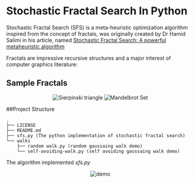 # Stochastic Fractal Search In Python
Stochastic Fractal Search (SFS) is a meta-heuristic optimization algorithm inspired from the concept of fractals, was originally created by Dr Hamid Salimi in his 
article, named [Stochastic Fractal Search: A powerful metaheuristic algorithm](https://www.sciencedirect.com/science/article/abs/pii/S0950705114002822)

Fractals are impressive recursive structures and a major interest of computer graphics literature:

## Sample Fractals
<p align="center">
<img src="https://i.pinimg.com/originals/12/27/1a/12271a8f5a1157cd194cec0e2e5d0757.gif" alt="Sierpinski triangle" />
<img src="https://www.mathworks.com/matlabcentral/mlc-downloads/downloads/submissions/37813/versions/1/screenshot.gif" alt="Mandelbrot Set" />
</p>

##Project Structure
```
.
├── LICENSE 
├── README.md
├── sfs.py (The python implementation of stochastic fractal search)
└── walks
    ├── random walk.py (random gaussaing walk demo)
    └── self-avoiding-walk.py (self avoiding gaussaing walk demo)
```
The algorithm implemented *sfs.py* 


<p align="center">
  <img src="https://media.giphy.com/media/Iok6UIB10yEKchtzEW/giphy.gif"  alt="demo" />
</p>

